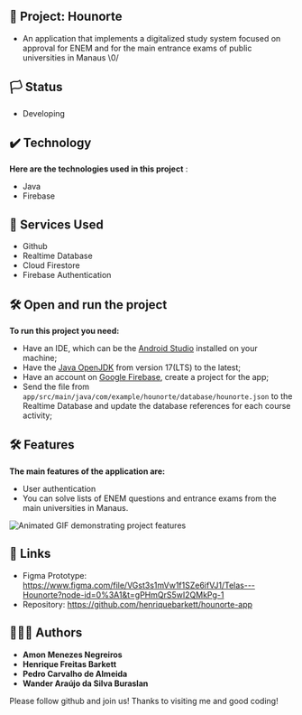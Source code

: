 ## 📱 Project: Hounorte

* An application that implements a digitalized study system focused on approval for ENEM and for the main entrance exams of public universities in Manaus \0/

## 🏳️ Status

* Developing

## ✔️ Technology

**Here are the technologies used in this project** :

* Java
* Firebase

## 🔨 Services Used

* Github
* Realtime Database
* Cloud Firestore
* Firebase Authentication

## 🛠️ Open and run the project

**To run this project you need:**

* Have an IDE, which can be the [Android Studio](https://developer.android.com/) installed on your machine;
* Have the [Java OpenJDK](https://www.azul.com/downloads/?package=jdk#download-openjdk) from version 17(LTS) to the latest;
* Have an account on [Google Firebase](https://firebase.google.com/), create a project for the app;
* Send the file from `app/src/main/java/com/example/hounorte/database/hounorte.json` to the Realtime Database and update the database references for each course activity;

## 🛠️ Features

**The main features of the application are:**
 * User authentication
 * You can solve lists of ENEM questions and entrance exams from the main universities in Manaus.
 
![Animated GIF demonstrating project features](https://github.com/amon-mn/hounorte-app/blob/df3c0a07faaa0c215dd11b2c08107cd970c8eee3/app/src/main/res/drawable-xxhdpi/assets/hounorte.gif)
 
 
## 🔗 Links
 * Figma Prototype: https://www.figma.com/file/VGst3s1mVw1f1SZe6ifVJ1/Telas---Hounorte?node-id=0%3A1&t=gPHmQrS5wI2QMkPg-1
 * Repository: https://github.com/henriquebarkett/hounorte-app
   
 
## 🙋🏻‍♂️ Authors

 * **Amon Menezes Negreiros** 
 * **Henrique Freitas Barkett** 
 * **Pedro Carvalho de Almeida**
 * **Wander Araújo da Silva Buraslan**

 Please follow github and join us!
 Thanks to visiting me and good coding!
 

